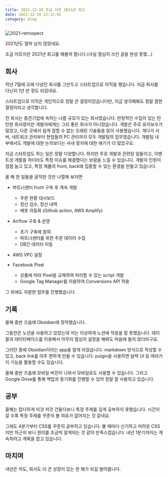 ```yaml
---
title: 2021-12-19 조금 이른 2021년 회고
date: 2021-12-19 22:12:91
category: blog
---
```


![2021-retrospect](https://drive.google.com/uc?export=view&id=15X862lsXXNImicOvHWpgd1EjSMaphbL2)

2021년도 얼마 남지 않았네요.

조금 이르지만 2021년 회고를 해볼까 합니다.(사실 열심히 쓰던 글을 완성 못했...)

## 회사

작년 7월에 오래 다녔던 회사를 그만두고 스타트업으로 이직을 했습니다. 지금 회사를 다닌지 1년 반 정도 되었네요.

스타트업으로 이직은 개인적으로 정말 큰 결정이었습니다만, 지금 생각해봐도 정말 잘한 결정이라고 생각합니다.

전 회사는 중견기업에 속하는 나름 규모가 있는 회사였습니다. 안정적인 수입이 있는 탄탄한 회사였지만 개발자에게는 그리 좋은 회사가 아니었습니다. 개발은 주로 유지보수가 많았고, 다른 곳에서 쉽게 접할 수 없는 오래된 기술들을 많이 사용했습니다. 게다가 서버, 네트워크 관리부터 현업들의 PC 관리까지 모두 개발팀의 업무였습니다. 개발팀 내부에서도 개발에 대한 논의보다는 사내 정치에 대한 얘기가 더 많았구요.

지금 스타트업도 하는 일은 정말 다양합니다. 하지만 주로 개발과 관련된 일들이고, 이벤트성 개발을 하더라도 특정 이슈를 해결했다는 보람을 느낄 수 있습니다. 개발자 인원이 점점 늘고 있고, 특정 제품의 front, back에 집중할 수 있는 환경을 만들고 있습니다.

올 해 한 일들을 굵직한 것만 나열해 보자면

- 파트너센터 front 구축 후 계속 개발
    - 주문 현황 대시보드
    - 정산 검수, 정산 내역
    - 배포 자동화 (Github action, AWS Amplify)

- Airflow 구축 & 운영
    - 초기 구축에 참여
    - 파트너센터를 위한 주문 데이터 수집
    - DB간 데이터 이동

- AWS VPC 설정

- Facebook Pixel
    - 상품에 따라 Pixel을 교체하여 처리할 수 있는 script 개발
    - Google Tag Manager를 이용하여 Conversions API 적용

그 외에도 자잘한 업무를 진행했습니다.

## 기록

올해 중반 즈음에 Obsidian에 정착했습니다.

그동안은 노션을 사용하고 있었는데 저는 이상하게 노션에 적응을 잘 못했습니다. 테이블과 데이터베이스를 이용해서 아무리 열심히 설정을 해봐도 마음에 들지 않더라구요.

그러던 중에 Obsidian이라는 app을 알게 되었습니다. markdown 방식으로 작성할 수 있고, back link를 아주 편하게 만들 수 있습니다. pulgin을 사용하면 달력 UI 등 여러가지 기능을 활용할 수도 있습니다.

올해 중반 즈음에 모바일 버전이 나와서 모바일로도 사용할 수 있습니다. 그리고 Google Drive를 통해 백업과 동기화를 진행할 수 있어 정말 잘 사용하고 있습니다.

## 공부

올해는 잡다하게 이것 저것 건들다보니 특정 주제를 깊게 공부하지 못했습니다. 시간이 갈 수록 특정 주제를 꾸준히 볼 여유가 없어지는 것 같네요.

그래도 4분기부터 CSS를 꾸준히 공부하고 있습니다. 볼 때마다 신기하고 어려운 CSS지만 차근히 보니 원리를 조금씩 알게되는 것 같아 만족스럽습니다. 내년 1분기까지는 계속하려고 계획을 잡고 있습니다.

## 마치며

내년은 저도, 회사도 더 큰 성장이 있는 한 해가 되길 빌어봅니다.
